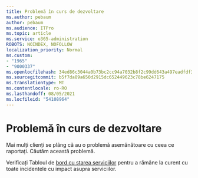 ```yaml
---
title: Problemă în curs de dezvoltare
ms.author: pebaum
author: pebaum
ms.audience: ITPro
ms.topic: article
ms.service: o365-administration
ROBOTS: NOINDEX, NOFOLLOW
localization_priority: Normal
ms.custom:
- "1965"
- "9000337"
ms.openlocfilehash: 34ed86c3044a0b73bc2cc94a7032b8f2c99dd643a497eadfdf3b26172c1200df
ms.sourcegitcommit: b5f7da89a650d2915dc652449623c78be6247175
ms.translationtype: MT
ms.contentlocale: ro-RO
ms.lasthandoff: 08/05/2021
ms.locfileid: "54108964"
---
```

# <a name="emerging-issue"></a>Problemă în curs de dezvoltare

Mai mulți clienți se plâng că au o problemă asemănătoare cu ceea ce raportați. Căutăm această problemă.

Verificați Tabloul de [bord cu starea serviciilor](https://admin.microsoft.com/adminportal/home#/servicehealth) pentru a rămâne la curent cu toate incidentele cu impact asupra serviciilor.